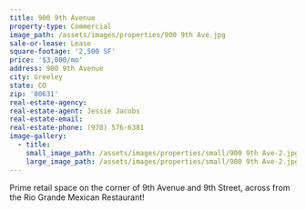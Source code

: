 ```yaml
---
title: 900 9th Avenue
property-type: Commercial
image_path: /assets/images/properties/900 9th Ave.jpg
sale-or-lease: Lease
square-footage: '2,500 SF'
price: '$3,000/mo'
address: 900 9th Avenue
city: Greeley
state: CO
zip: '80631'
real-estate-agency:
real-estate-agent: Jessie Jacobs
real-estate-email:
real-estate-phone: (970) 576-6381
image-gallery:
  - title:
    small_image_path: /assets/images/properties/small/900 9th Ave-2.jpg
    large_image_path: /assets/images/properties/small/900 9th Ave-2.jpg
---
```



Prime retail space on the corner of 9th Avenue and 9th Street, across from the Rio Grande Mexican Restaurant!